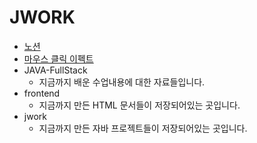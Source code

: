 # JWORK

- [노션](https://wool-point-849.notion.site/JAVA-Full-Stack-Class-acfa1a12c38e4185852685d854bfbec7?pvs=4)
- [마우스 클릭 이펙트](https://github.com/sks05194/jwork/tree/main/frontend/practice/mouseClickEffect)
- JAVA-FullStack
	- 지금까지 배운 수업내용에 대한 자료들입니다.
- frontend
	- 지금까지 만든 HTML 문서들이 저장되어있는 곳입니다.
- jwork
	- 지금까지 만든 자바 프로젝트들이 저장되어있는 곳입니다.